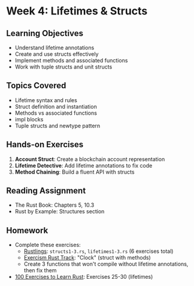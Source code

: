 # Week 4: Lifetimes & Structs

## Learning Objectives

- Understand lifetime annotations
- Create and use structs effectively
- Implement methods and associated functions
- Work with tuple structs and unit structs

## Topics Covered

- Lifetime syntax and rules
- Struct definition and instantiation
- Methods vs associated functions
- impl blocks
- Tuple structs and newtype pattern

## Hands-on Exercises

1. **Account Struct**: Create a blockchain account representation
2. **Lifetime Detective**: Add lifetime annotations to fix code
3. **Method Chaining**: Build a fluent API with structs

## Reading Assignment

- The Rust Book: Chapters 5, 10.3
- Rust by Example: Structures section

## Homework

- Complete these exercises:
  - [Rustlings](https://github.com/rust-lang/rustlings): `structs1-3.rs`, `lifetimes1-3.rs` (6 exercises total)
  - [Exercism Rust Track](https://exercism.org/tracks/rust): "Clock" (struct with methods)
  - Create 3 functions that won't compile without lifetime annotations, then fix them
- [100 Exercises to Learn Rust](https://rust-exercises.com/100-exercises/): Exercises 25-30 (lifetimes)
